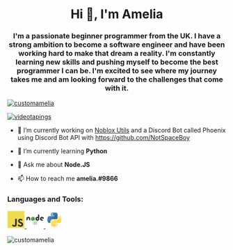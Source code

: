 <h1 align="center">Hi 👋, I'm Amelia</h1>
<h3 align="center">I'm a passionate beginner programmer from the UK. I have a strong ambition to become a software engineer and have been working hard to make that dream a reality. I'm constantly learning new skills and pushing myself to become the best programmer I can be. I'm excited to see where my journey takes me and am looking forward to the challenges that come with it.</h3>

<p align="left"> <a href="https://github.com/ryo-ma/github-profile-trophy"><img src="https://github-profile-trophy.vercel.app/?username=customamelia" alt="customamelia" /></a> </p>

<p align="left"> <a href="https://twitter.com/videotapings" target="blank"><img src="https://img.shields.io/twitter/follow/videotapings?logo=twitter&style=for-the-badge" alt="videotapings" /></a> </p>

- 🔭 I’m currently working on [Noblox Utils](https://github.com/CustomAmelia/nobloxutils) and a Discord Bot called Phoenix using Discord Bot API with https://github.com/NotSpaceBoy

- 🌱 I’m currently learning **Python**

- 💬 Ask me about **Node.JS**

- 📫 How to reach me **amelia.#9866**

</p>

<h3 align="left">Languages and Tools:</h3>
<p align="left"> <a href="https://developer.mozilla.org/en-US/docs/Web/JavaScript" target="_blank" rel="noreferrer"> <img src="https://raw.githubusercontent.com/devicons/devicon/master/icons/javascript/javascript-original.svg" alt="javascript" width="40" height="40"/> </a> <a href="https://nodejs.org" target="_blank" rel="noreferrer"> <img src="https://raw.githubusercontent.com/devicons/devicon/master/icons/nodejs/nodejs-original-wordmark.svg" alt="nodejs" width="40" height="40"/> </a> <a href="https://www.python.org" target="_blank" rel="noreferrer"> <img src="https://raw.githubusercontent.com/devicons/devicon/master/icons/python/python-original.svg" alt="python" width="40" height="40"/> </a> </p>

<p><img align="center" src="https://github-readme-stats.vercel.app/api/top-langs?username=customamelia&show_icons=true&locale=en&layout=compact" alt="customamelia" /></p>

